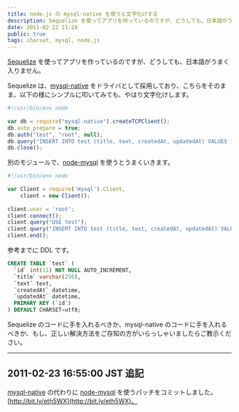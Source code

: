 ```yaml
---
title: node.js の mysql-native を使うと文字化けする
description: Sequelize を使ってアプリを作っているのですが、どうしても、日本語がうまく入りません。
date: 2011-02-22 11:24
public: true
tags: charset, mysql, node.js
---
```


[Sequelize](http://sequelizejs.com/) を使ってアプリを作っているのですが、どうしても、日本語がうまく入りません。

Sequelize は、[mysql-native](https://github.com/sidorares/nodejs-mysql-native) をドライバとして採用しており、こちらをそのまま、以下の様にシンプルに叩いてみても、やはり文字化けします。

```js
#!/usr/bin/env node
 
var db = require("mysql-native").createTCPClient();
db.auto_prepare = true;
db.auth("test", "root", null);
db.query("INSERT INTO test (title, text, createdAt, updatedAt) VALUES ('あああ','本日は晴天なり','2011-02-23 02:04:59','2011-02-23 02:04:59')");
db.close();
```

別のモジュールで、[node-mysql](https://github.com/felixge/node-mysql) を使うとうまくいきます。

```js
#!/usr/bin/env node
 
var Client = require('mysql').Client,
    client = new Client();
 
client.user = 'root';
client.connect();
client.query("USE test");
client.query("INSERT INTO test (title, text, createdAt, updatedAt) VALUES ('あああ','本日は晴天なり','2011-02-23 02:04:59','2011-02-23 02:04:59')");
client.end();
```

参考までに DDL です。

```sql
CREATE TABLE `test` (
  `id` int(11) NOT NULL AUTO_INCREMENT,
  `title` varchar(256),
  `text` text,
  `createdAt` datetime,
  `updatedAt` datetime,
  PRIMARY KEY (`id`)
) DEFAULT CHARSET=utf8;
```

Sequelize のコードに手を入れるべきか、mysql-native のコードに手を入れるべきか、もし、正しい解決方法をご存知の方がいらっしゃいましたらご教示ください。

* * *

## 2011-02-23 16:55:00 JST 追記

[mysql-native](https://github.com/sidorares/nodejs-mysql-native) の代わりに [node-mysql](https://github.com/felixge/node-mysql) を使うパッチをコミットしました。 [http://bit.ly/eth5WX](http://bit.ly/eth5WX)。
